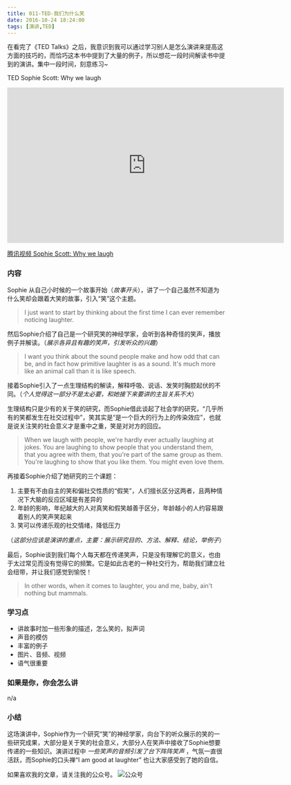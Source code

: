 ```yaml
---
title: 011-TED-我们为什么笑
date: 2016-10-24 18:24:00
tags: [演讲,TED]
---
```

在看完了《TED Talks》之后，我意识到我可以通过学习别人是怎么演讲来提高这方面的技巧的，而恰巧这本书中提到了大量的例子，所以想花一段时间解读书中提到的演讲。集中一段时间，刻意练习~

TED Sophie Scott: Why we laugh
<iframe src="https://embed.ted.com/talks/sophie_scott_why_we_laugh" width="640" height="360" frameborder="0" scrolling="no" webkitAllowFullScreen mozallowfullscreen allowFullScreen></iframe>

[腾讯视频 Sophie Scott: Why we laugh](http://static.video.qq.com/TPout.swf?vid=p01596yygak&auto=0)

### 内容
Sophie 从自己小时候的一个故事开始（*故事开头*），讲了一个自己虽然不知道为什么笑却会跟着大笑的故事，引入“笑”这个主题。

>I just want to start by thinking about the first time I can ever remember noticing laughter.

然后Sophie介绍了自己是一个研究笑的神经学家，会听到各种奇怪的笑声，播放例子并解读。（*展示各异且有趣的笑声，引发听众的兴趣*）

>I want you think about the sound people make and how odd that can be, and in fact how primitive laughter is as a sound. It's much more like an animal call than it is like speech.

接着Sophie引入了一点生理结构的解读，解释呼吸、说话、发笑时胸腔起伏的不同。（*个人觉得这一部分不是太必要，和她接下来要讲的主旨关系不大*）

生理结构只是少有的关于笑的研究，而Sophie借此谈起了社会学的研究，“几乎所有的笑都发生在社交过程中”，笑其实是“是一个巨大的行为上的传染效应”，也就是说关注笑的社会意义才是重中之重，笑是对对方的回应。

>When we laugh with people, we're hardly ever actually laughing at jokes. You are laughing to show people that you understand them, that you agree with them, that you're part of the same group as them. You're laughing to show that you like them. You might even love them.

再接着Sophie介绍了她研究的三个课题：
1. 主要有不由自主的笑和偏社交性质的“假笑”，人们擅长区分这两者，且两种情况下大脑的反应区域是有差异的
2. 年龄的影响，年纪越大的人对真笑和假笑越善于区分，年龄越小的人约容易跟着别人的笑声笑起来
3. 笑可以传递乐观的社交情绪，降低压力

（*这部分应该是演讲的重点，主要：展示研究目的、方法、解释、结论，举例子*）

最后，Sophie谈到我们每个人每天都在传递笑声，只是没有理解它的意义，也由于太过常见而没有觉得它的频繁。它是如此古老的一种社交行为，帮助我们建立社会纽带，并让我们感觉到愉悦！

>In other words, when it comes to laughter, you and me, baby, ain't nothing but mammals.

### 学习点
- 讲故事时加一些形象的描述，怎么笑的，拟声词
- 声音的模仿
- 丰富的例子
- 图片、音频、视频
- 语气很重要

### 如果是你，你会怎么讲
n/a

### 小结
这场演讲中，Sophie作为一个研究“笑”的神经学家，向台下的听众展示的笑的一些研究成果，大部分是关于笑的社会意义，大部分人在笑声中接收了Sophie想要传递的一些知识。演讲过程中 *一些笑声的音频引发了台下阵阵笑声* ，气氛一直很活跃，而Sophie的口头禅“I am good at laughter” 也让大家感受到了她的自信。

如果喜欢我的文章，请关注我的公众号。
![公众号](http://ofjzymouj.bkt.clouddn.com/16-10-24/1552231.jpg)
